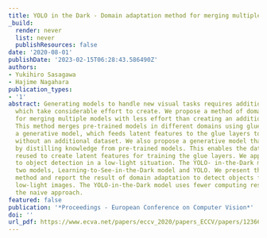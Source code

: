 ```yaml
---
title: YOLO in the Dark - Domain adaptation method for merging multiple models -
_build:
  render: never
  list: never
  publishResources: false
date: '2020-08-01'
publishDate: '2023-02-15T06:28:43.586490Z'
authors:
- Yukihiro Sasagawa
- Hajime Nagahara
publication_types:
- '1'
abstract: Generating models to handle new visual tasks requires additional datasets,
  which take considerable effort to create. We propose a method of domain adaptation
  for merging multiple models with less effort than creating an additional dataset.
  This method merges pre-trained models in different domains using glue layers and
  a generative model, which feeds latent features to the glue layers to train them
  without an additional dataset. We also propose a generative model that is created
  by distilling knowledge from pre-trained models. This enables the dataset to be
  reused to create latent features for training the glue layers. We apply this method
  to object detection in a low-light situation. The YOLO- in-the-Dark model comprises
  two models, Learning-to-See-in-the-Dark model and YOLO. We present the proposed
  method and report the result of domain adaptation to detect objects from RAW short-exposure
  low-light images. The YOLO-in-the-Dark model uses fewer computing resources than
  the naive approach.
featured: false
publication: '*Proceedings - European Conference on Computer Vision*'
doi: ''
url_pdf: https://www.ecva.net/papers/eccv_2020/papers_ECCV/papers/123660341.pdf
---
```


